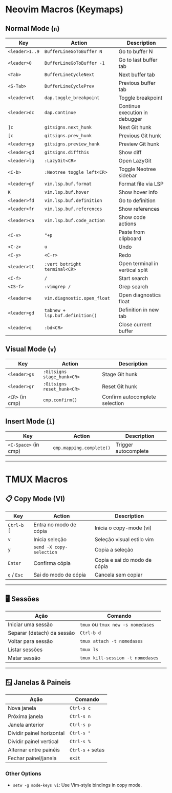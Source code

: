 # Neovim Macros (Keymaps)

## Normal Mode (`n`)

| Key              | Action                        | Description                     |
|-------------------|-------------------------------|---------------------------------|
| `<leader>1..9`   | `BufferLineGoToBuffer N`      | Go to buffer N                 |
| `<leader>0`      | `BufferLineGoToBuffer -1`     | Go to last buffer tab          |
| `<Tab>`          | `BufferLineCycleNext`         | Next buffer tab                |
| `<S-Tab>`        | `BufferLineCyclePrev`         | Previous buffer tab            |
| `<leader>dt`     | `dap.toggle_breakpoint`       | Toggle breakpoint              |
| `<leader>dc`     | `dap.continue`               | Continue execution in debugger |
| `]c`             | `gitsigns.next_hunk`          | Next Git hunk                  |
| `[c`             | `gitsigns.prev_hunk`          | Previous Git hunk              |
| `<leader>gp`     | `gitsigns.preview_hunk`       | Preview Git hunk               |
| `<leader>gd`     | `gitsigns.diffthis`           | Show diff                      |
| `<leader>lg`     | `:LazyGit<CR>`               | Open LazyGit                   |
| `<C-b>`          | `:Neotree toggle left<CR>`   | Toggle Neotree sidebar         |
| `<leader>gf`     | `vim.lsp.buf.format`          | Format file via LSP            |
| `K`              | `vim.lsp.buf.hover`           | Show hover info                |
| `<leader>fd`     | `vim.lsp.buf.definition`      | Go to definition               |
| `<leader>fr`     | `vim.lsp.buf.references`      | Show references                |
| `<leader>ca`     | `vim.lsp.buf.code_action`     | Show code actions              |
| `<C-v>`          | `"+p`                        | Paste from clipboard           |
| `<C-z>`          | `u`                          | Undo                           |
| `<C-y>`          | `<C-r>`                      | Redo                           |
| `<leader>tt`     | `:vert botright terminal<CR>` | Open terminal in vertical split|
| `<C-f>`          | `/`                          | Start search                   |
| `<CS-f>`         | `:vimgrep /`                 | Grep search                    |
| `<leader>e`      | `vim.diagnostic.open_float`   | Open diagnostics float         |
| `<leader>gd`     | `tabnew + lsp.buf.definition()` | Definition in new tab        |
| `<leader>q`      | `:bd<CR>`                    | Close current buffer           |

## Visual Mode (`v`)

| Key              | Action                        | Description                     |
|-------------------|-------------------------------|---------------------------------|
| `<leader>gs`     | `:Gitsigns stage_hunk<CR>`    | Stage Git hunk                 |
| `<leader>gr`     | `:Gitsigns reset_hunk<CR>`    | Reset Git hunk                 |
| `<CR>` (in cmp)  | `cmp.confirm()`              | Confirm autocomplete selection |

## Insert Mode (`i`)

| Key              | Action                        | Description                     |
|-------------------|-------------------------------|---------------------------------|
| `<C-Space>` (in cmp) | `cmp.mapping.complete()`  | Trigger autocomplete           |

---

# TMUX Macros

## 📋 Copy Mode (VI)

| Key               | Action                      | Description                    |
|------------------|-----------------------------|--------------------------------|
| `Ctrl-b [`        | Entra no modo de cópia      | Inicia o copy-mode (vi)        |
| `v`               | Inicia seleção              | Seleção visual estilo vim      |
| `y`               | `send -X copy-selection`    | Copia a seleção                |
| `Enter`           | Confirma cópia              | Copia e sai do modo de cópia   |
| `q` / `Esc`       | Sai do modo de cópia        | Cancela sem copiar             |

---

## 🖥️ Sessões

| Ação                    | Comando                          |
|-------------------------|----------------------------------|
| Iniciar uma sessão      | `tmux` ou `tmux new -s nomedases` |
| Separar (detach) da sessão | `Ctrl-b d`                    |
| Voltar para sessão      | `tmux attach -t nomedases`       |
| Listar sessões          | `tmux ls`                        |
| Matar sessão            | `tmux kill-session -t nomedases` |

---

## 🪟 Janelas & Paineis

| Ação                        | Comando     |
|-----------------------------|-------------|
| Nova janela                 | `Ctrl-s c`  |
| Próxima janela              | `Ctrl-s n`  |
| Janela anterior             | `Ctrl-s p`  |
| Dividir painel horizontal   | `Ctrl-s "`  |
| Dividir painel vertical     | `Ctrl-s %`  |
| Alternar entre painéis      | `Ctrl-s` + setas |
| Fechar painel/janela        | `exit`      |

### Other Options

- `setw -g mode-keys vi`: Use Vim-style bindings in copy mode.

